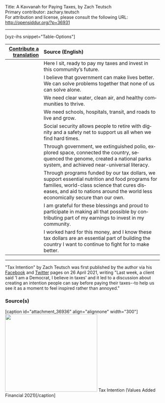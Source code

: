 <html>
<head></head>
<body>
Title: A Kavvanah for Paying Taxes, by Zach Teutsch<br />
Primary contributor: zachary.teutsch<br />
For attribution and license, please consult the following URL: <a href="http://opensiddur.org/?p=36931">http://opensiddur.org/?p=36931</a>
<p />
<hr />

[xyz-ihs snippet="Table-Options"]<table style="margin-left: auto; margin-right: auto;" class="draggable">
<thead><tr><th id="x" style="text-align: right;"><a href="/translate/" target="_blank" rel="noopener">Contribute a translation</a></th><th style="text-align: left;">Source (English)</th></tr></thead>
<tbody>
<tr><td style="vertical-align:top;">
<div class="liturgy" lang="he">

</span></div></td>
 
<td style="vertical-align:top;">
<div class="english" lang="en">
Here I sit, 
ready to pay my taxes 
and invest in this community’s future. 
</div></td></tr>


<tr><td style="vertical-align:top;">
<div class="liturgy" lang="he">

</span></div></td>
 
<td style="vertical-align:top;">
<div class="english" lang="en">
I believe that government can make lives better. 
We can solve problems together 
that none of us can solve alone. 
</div></td></tr>


<tr><td style="vertical-align:top;">
<div class="liturgy" lang="he">

</span></div></td>
 
<td style="vertical-align:top;">
<div class="english" lang="en">
We need 
clear water, 
clean air, 
and healthy communities 
to thrive. 
</div></td></tr>


<tr><td style="vertical-align:top;">
<div class="liturgy" lang="he">

</span></div></td>
 
<td style="vertical-align:top;">
<div class="english" lang="en">
We need 
schools, 
hospitals, 
transit, 
and roads
to live and grow. 
</div></td></tr>


<tr><td style="vertical-align:top;">
<div class="liturgy" lang="he">

</span></div></td>
 
<td style="vertical-align:top;">
<div class="english" lang="en">
Social security allows people 
to retire with dignity 
and a safety net 
to support us all 
when we find hard times. 
</div></td></tr>


<tr><td style="vertical-align:top;">
<div class="liturgy" lang="he">

</span></div></td>
 
<td style="vertical-align:top;">
<div class="english" lang="en">
Through government, 
we extinguished polio, 
explored space, 
connected the country, 
sequenced the genome, 
created a national parks system, 
and achieved near-universal literacy. 
</div></td></tr>


<tr><td style="vertical-align:top;">
<div class="liturgy" lang="he">

</span></div></td>
 
<td style="vertical-align:top;">
<div class="english" lang="en">
Through programs funded by our tax dollars, 
we support 
essential nutrition and food programs for families, 
world-class science that cures diseases, 
and aid to nations around the world 
less economically secure than our own. 
</div></td></tr>


<tr><td style="vertical-align:top;">
<div class="liturgy" lang="he">

</span></div></td>
 
<td style="vertical-align:top;">
<div class="english" lang="en">
I am grateful for these blessings 
and proud to participate 
in making all that possible 
by contributing part of my earnings 
to invest in my community.  
</div></td></tr>


<tr><td style="vertical-align:top;">
<div class="liturgy" lang="he">

</span></div></td>
 
<td style="vertical-align:top;">
<div class="english" lang="en">
I worked hard for this money, 
and I know these tax dollars 
are an essential part 
of building the country I want 
to continue 
to fight for
to make better.
</div></td></tr>
</tbody></table>

<hr />

"Tax Intention" by Zach Teutsch was first published by the author via his <a href="https://www.facebook.com/zteutsch/posts/10102721645163081">Facebook</a> and <a href="https://twitter.com/zteutsch/status/1386682893083217920">Twitter</a> pages on 26 April 2021, writing "Last week, a client said 'I am a Democrat, I believe in taxes' and it led to a discussion about creating an intention people can say before paying their taxes--to help us see it as a moment to feel inspired rather than annoyed."

<h3>Source(s)</h3>

[caption id="attachment_36936" align="alignnone" width="300"]<a href="https://opensiddur.org/wp-content/uploads/2021/04/178687222_10102721680781701_7377712909507525357_n.jpg"><img src="https://opensiddur.org/wp-content/uploads/2021/04/178687222_10102721680781701_7377712909507525357_n-300x252.jpg" alt="" width="300" height="252" class="size-medium wp-image-36936" /></a> Tax Intention (Values Added Financial 2021)[/caption]

&nbsp;
</body>
</html>